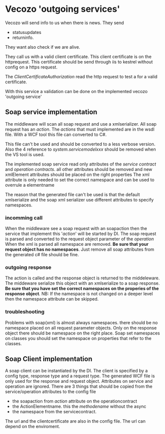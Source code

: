 ﻿# Vecozo 'outgoing services'

Vecozo will send info to us when there is news. They send 
* statusupdates
* returninfo. 

They want also check if we are alive.


They call us with a valid client certificate. This client certificate is on the httprequest. This certificate should be send through iis to kestrel without config on a https request.


The *ClientCertificateAuthorization* read the http request to test a for a valid certificate.

With this service a validation can be done on the implemented vecozo 'outgoing service'


## Soap service implementation
The middleware will scan all soap request and use a xmlserializer. All soap request has an *action*. 
The *actions* that must implemented are in the wsdl file. With a WCF tool this file can converted to C#.

This file can't  be used and should be converted to a less verbose version.
Also the 4 reference to *system.servicemodelxxx* should be removed when the VS tool is used.

The implemented soap service read only attributes of the *service contract* and *operation contracts*.
all other attributes should be removed and new xmlElement attributes should be placed on the right properties 
The xml attribute is only needed to set the correct namespace and can be used to overrule a elementname

The reason that the generated file can't be used is that the default xmlserialize and the soap xml serializer use different attributes to specify namespaces.

### incomming call
When the middleware see a soap request with an soapaction then the service that implement this '*action*' will be started by DI.
The soap request is parsed and converted to the request object parameter of the *operation*
When the xml is parsed all namespace are removed. **Be sure that your request object has no namespaces**. Just remove all soap attributes from the generated c# file should be fine.

### outgoing response
The action is called and the response object is returned to the middeleware.
The middeware serialize this object with an xmlserialize to a soap response. **Be sure that you have set the correct namespaces on the properies of the response object**. 
NB: If the namespace is not changed on a deeper level then the namespace attribute can be skipped.

### troubleshooting
Problems with soap(xml) is almost always namespaces. there should be no namespace placed on all request parameter objects.
Only on the response object there should be namespace on the right place. Soap set namespaces on classes you should set the namespace on properties that refer to the classes.

## Soap Client implementation
A soap client can be instantiated by the DI. The client is specified by a config type, response type and a request type.
The generated WCF file is only used for the response and request object. Attributes on service and operation are ignored.
There are 3 things that should be copied from the service/operation attributes to the config file
* the soapaction from *action* attribute on the operationcontract
* the ActionElementname. this the *methodename* without the async
* the namespace from the servicecontract.

The url and the clientcertificate are also in the config file. The url can depend on the enviroment.

